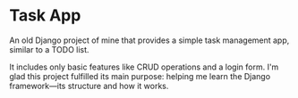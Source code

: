 # Task App
An old Django project of mine that provides a simple task management app, similar to a TODO list.

It includes only basic features like CRUD operations and a login form. I'm glad this project fulfilled its main purpose: helping me learn the Django framework—its structure and how it works.
